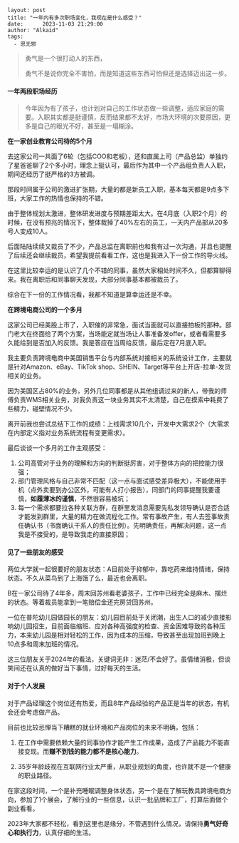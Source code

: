 ```
layout: post
title: "一年内有多次职场变化，我现在是什么感受？"
date:      2023-11-03 21:29:00
author: "Alkaid"
tags:
  - 思无邪
```



>  勇气是一个很打动人的东西，
>
> 勇气不是说你完全不害怕，而是知道这些东西可怕但还是选择迈出这一步。



#### 一年两段职场经历

> 今年因为有了孩子，也计划对自己的工作状态做一些调整，适应家庭的需要。入职其实都是挺谨慎，反而结果都不太好，市场大环境的次要原因，更多是自己的眼光不好，甚至是一塌糊涂。



**在一家创业教育公司待的5个月**

去这家公司一共面了6轮（包括COO和老板），还和直属上司（产品总监）单独约了星爸爸聊了2个多小时，理念上挺认可，最后作为其中一个产品组负责人入职，期间还经历了挺严格的3方被调。

那段时间属于公司的激进扩张期，大量的都是新员工入职，基本每天都是9点多下班，大家工作的热情也保持的不错。

由于整体规划太激进，整体研发进度与预期差距太大。在4月底（入职2个月）的时候，在没有预兆的情况下，整体裁掉了40%左右的员工，一天内产品部从20多号人变成10人。

后面陆陆续续又裁员了不少，产品总监在离职前也和我有过一次沟通，并且也提醒了后续还会继续裁员，希望我提前看看工作，这也是我进入下一份工作的导火线。

在这里比较幸运的是认识了几个不错的同事，虽然大家相处时间不久，但都算聊得来。我在离职后和同事聊天发现，大部分同事基本都被裁员了。

综合在下一份的工作情况看，我都不知道是算幸运还是不幸。



**在跨境电商公司的一个多月**

这家公司已经美股上市了，入职催的非常急，面试当面就可以直接拍板的那种。部门老大在终面给了两个方案，当场能定就当场让人事准备发offer，或者看需要多久能给到是否加入的反馈。我是答应在当周给反馈，最后定在7月底入职。

我主要负责跨境电商中美国销售平台与内部系统对接相关的系统设计工作，主要就是针对Amazon、eBay、TikTok shop、SHEIN、Target等平台上开店-拉单-发货相关的业务。

因为美国区占80%的业务，另外几位同事都是从其他组调过来的新人，带我的师傅负责WMS相关业务，对我负责这一块业务其实不太清楚，自己在摸索中耗费了些精力，碰壁情况不少。

离开前我也尝试总结下工作的成绩：上线需求10几个，开发中大需求2个（大需求在内部定义指对业务系统流程有变更需求）。

最后谈谈一个多月的工作主观感受：

1. 公司高管对于业务的理解和方向的判断挺厉害，对于整体方向的把控能力很强；
2. 部门管理风格与自己非常不匹配（这一点与面试感受差异极大），不能使用手机（点外卖要到办公区外，可能有人打小报告），同部门的同事提醒我要谨慎，**如履薄冰的谨慎**，不然很容易被坑；
3. 每一个需求都要拉各种关联方群，在群里发消息需要先私发领导确认是否合适才能发到群里，大量的精力在做流程化工作。常有事故产生，有人去签事故责任确认书（书面确认干系人的责任比例）。先明确责任，再解决问题，这一点我是不接受的，是导致我走的直接原因；



#### 见了一些朋友的感受

两位大学就一起很要好的朋友状态：A目前处于抑郁中，靠吃药来维持情绪，保持状态。不久从菜鸟到了上海饿了么，最近也会离职。

B在一家公司待了4年多，周末回苏州看老婆孩子，工作中已经完全是麻木、摆烂的状态。等着裁员能拿到一笔赔偿金还完房贷回苏州。

一位在普陀幼儿园做园长的朋友：幼儿园目前处于关闭潮，出生人口的减少直接影响幼儿园招生，目前面临缩班、应对各种高强度的检查、资金困难导致的各种压力，本来幼儿园是相对轻松的工作，因为成本的压缩，导致甚至出现加班到晚上10点多和周末加班的情况。

这三位朋友关于2024年的看法，关键词无非：迷茫/不会好了。虽情绪消极，但谈笑间还在认真的做好当下事情，过好每天的生活。



#### 对于个人发展

对于产品经理这个岗位还有热爱，而且8年产品经验的产品正是当年的状态，有机会还会考虑做产品。

目前也比较忌惮当下糟糕的就业环境和产品岗位的未来不明确，包括：

1. 在工作中需要依赖大量的同事协作才能产生工作成果，造成了产品能力不能直接变现。而**赚不到钱的能力都不是核心能力**。

2. 35岁年龄歧视在互联网行业太严重，从职业规划的角度，也许就不是一个健康的职业路径。

在家这段时间，一个是补充睡眠调整身体状态，另一个是在了解玩教具跨境电商方向，参加了1个展会，了解行业的一些信息，认识一批品牌和工厂，打算后面做个副业看看。

2023年大家都不轻松，看到这里也是缘分，不管遇到什么情况，请保持**勇气好奇心和执行力**，认真仔细的生活。





